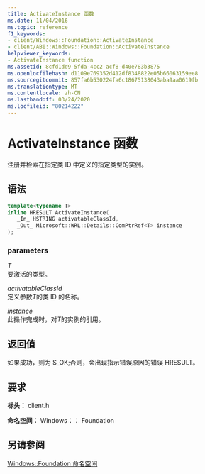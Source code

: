 ```yaml
---
title: ActivateInstance 函数
ms.date: 11/04/2016
ms.topic: reference
f1_keywords:
- client/Windows::Foundation::ActivateInstance
- client/ABI::Windows::Foundation::ActivateInstance
helpviewer_keywords:
- ActivateInstance function
ms.assetid: 8cfd1dd9-5fda-4cc2-acf8-d40e783b3875
ms.openlocfilehash: d1109e769352d412df8348822e05b66063159ee8
ms.sourcegitcommit: 857fa6b530224fa6c18675138043aba9aa0619fb
ms.translationtype: MT
ms.contentlocale: zh-CN
ms.lasthandoff: 03/24/2020
ms.locfileid: "80214222"
---
```

# <a name="activateinstance-function"></a>ActivateInstance 函数

注册并检索在指定类 ID 中定义的指定类型的实例。

## <a name="syntax"></a>语法

```cpp
template<typename T>
inline HRESULT ActivateInstance(
   _In_ HSTRING activatableClassId,
   _Out_ Microsoft::WRL::Details::ComPtrRef<T> instance
);
```

### <a name="parameters"></a>parameters

*T*<br/>
要激活的类型。

*activatableClassId*<br/>
定义参数*T*的类 ID 的名称。

*instance*<br/>
此操作完成时，对*T*的实例的引用。

## <a name="return-value"></a>返回值

如果成功，则为 S_OK;否则，会出现指示错误原因的错误 HRESULT。

## <a name="requirements"></a>要求

**标头：** client.h

**命名空间：** Windows：： Foundation

## <a name="see-also"></a>另请参阅

[Windows::Foundation 命名空间](windows-foundation-namespace.md)
